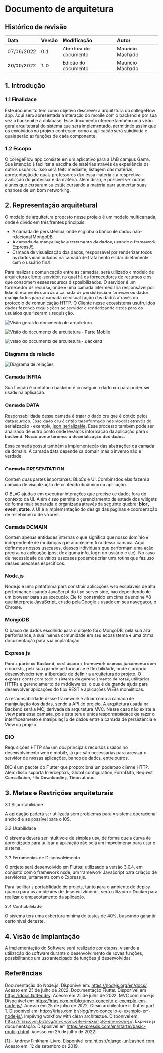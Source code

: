 # Documento de arquitetura

## Histórico de revisão

| Data       | Versão | Modificação           | Autor            |
| :--------- | :----- | :-------------------- | :--------------- |
| 07/06/2022 | 0.1    | Abertura do documento | Maurício Machado |
| 26/06/2022 | 1.0    | Edição do documento   | Maurício Machado |

## 1. Introdução

### 1.1 Finalidade

Este documento tem como objetivo descrever a arquitetura do collegeFlow app. Aqui será apresentada a interação do mobile com o backend e por sua vez o backend e a database. Esse documento oferece também uma visão geral arquitetural do
sistema que será implementado, permitindo assim que os
envolvidos no projeto conheçam como a aplicação será
subdivida e quais serão as funções de cada componente.

### 1.2 Escopo

O collegeFlow app consiste em um aplicativo para a UnB campus Gama. Sua intenção é facilitar a escolha de matérias através da experiência de outros usuários. Isso será feito mediante, listagem das matérias, apresentação de quais professores dão essa matéria e a respectiva avaliação do professor e da matéria. Além disso, é possível ver outros alunos que cursaram ou estão cursando a matéria para aumentar suas chances de um bom networking.

## 2. Representação arquitetural

O modelo de arquitetura proposto nesse projeto é um modelo multicamada, onde é divido em três frentes principais:

- A camada de persistência, onde engloba o banco de dados não-relacional MongoDB.
- A camada de manipulação e tratamento de dados, usando o framework ExpressJS.
- Camada de visualização dos dados, responsável por renderizar todos os dados manipulados na camada de tratamento e lidar diretamente com o usuário final.

Para realizar a comunicação entre as camadas, será utilizado o modelo de arquitetura cliente-servidor, no qual há os fornecedores de recursos e os que consomem esses recursos disponibilizados. O servidor é um fornecedor de recurso, onde é uma camada intermediária responsável por lidar diretamente com os a camada de persistência e fornecer os dados manipulados para a camada de visualização dos dados através do protocolo de comunicação HTTP. O Cliente nesse ecossistema usufrui dos dados fazendo requisições ao servidor e renderizando estes para os usuários que fizeram a requisição.

![Visão geral do documento de arquitetura](./img/architecture/visao-geral.png)

![Visão do documento de arquitetura - Parte Mobile](./img/architecture/visao-camada-apresentacao.png)

![Visão do documento de arquitetura - Backend](./img/architecture/visao-backend.png)

### Diagrama de relação

![Diagrama de relações ](./img/architecture/Diagrama-de-relacao.png)

### Camada **INFRA**

Sua função é contatar o backend e conseguir o dado cru para poder ser usado na aplicação.

### Camada **DATA**

Responsabilidade dessa camada é tratar o dado cru que é obtido pelos datasources. Esse dado cru é então trasnformado nas models através de serialização - exemplo, [json_serializable](https://fga-eps-mds.github.io/CollegeFlow/). Esse processo também pode ser analisado de outro ponto onde levamos informação da aplicação para o backend. Nesse ponto teremos a deserialização dos dados.

Essa camada possui também a implementação das abstrações da camada de domain. A camada data depende da domain mas o inverso não é verdade.

### Camada **PRESENTATION**

Contém duas partes importantes: BLoCs e UI. Combinados elas fazem a camada de visualização de conteúdo dinâmico na aplicação.

O BLoC ajuda o em executrar interações que precise de dados fora do contexto da UI. Além disso permite o gerenciamento de estado dos widgets de forma mais separada e organizada através da seguinte quebra: **bloc, event, state**.
A UI é a implementação do design das páginas e coordenação de recebimento de valores.

### Camada **DOMAIN**

Contém apenas entidades internas o que significa que nosso domínio é independente de mudanças que acontecem fora dessa camada.
Aqui definimos nossos usecases, classes individuais que performam uma ação precisa na aplicação (post de alguma info, login do usuário e etc). No caso de necessidade de vários usecases podemos criar uma rotina que faz uso desses usecases específicos.

### **Node.js**

Node.js é uma plataforma para construir aplicações web escaláveis de alta performance usando JavaScript do tipo server side, não dependendo de um browser para sua execução. Ele foi construído em cima da engine V8 que interpreta JavaScript, criado pela Google e usado em seu navegador, o Chrome.

### **MongoDB**

O banco de dados escolhido para o projeto foi o MongoDB, pela sua alta performance, a sua imensa comunidade em seu ecossistema e uma ótima documentação para sua implantação.

### **Express js**

Para a parte do Backend, será usado o framework express juntamente com o nodeJs, pela sua grande performance e flexibilidade, onde o próprio desenvolvedor tem a liberdade de definir a arquitetura do projeto. O express conta com todo o sistema de gerenciamento de rotas, utilitários HTTPs e gerenciamento de middlewares, o que é de grande ajuda para desenvolver aplicações do tipo REST e aplicações WEBs monolíticas.

A responsabilidade desse framework é atuar como a camada de manipulação dos dados, sendo a API do projeto. A arquitetura usada no Backend será a MC, derivada da arquitetura MVC. Nesse caso não existe a View para essa camada, pois esta tem a única responsabilidade de fazer o interfaceamento e manipulação de dados entre a camada de persistência e View da projeto.

### **DIO**

Requisições HTTP são um dos principais recursos usados no desenvolvimento web e mobile, já que são necessárias para acessar o servidor de nossas aplicações, banco de dados, entre outros.

DIO é um pacote do Flutter que proporciona um poderoso clietne HTTP. Além disso suporta Interceptors, Global configuration, FormData, Request Cancellation, File Downloading, Timeout etc.

## 3. Metas e Restrições arquiteturais

3.1 Suportabilidade

A aplicação poderá ser utilizada sem problemas para o sistema operacional android e se possível para o IOS.

3.2 Usabilidade

O sistema deverá ser intuitivo e de simples uso, de forma que a curva de aprendizado para utilizar a aplicação não seja um impedimento para usar o sistema.

3.3 Ferramentas de Desenvolvimento

O projeto será desenvolvido em Flutter, utilizando a versão 3.0.4, em conjunto com o framework node, um framework JavaScript para criação de servidores juntamente com o Express.js.

Para facilitar a portabilidade do projeto, tanto para o ambiente de deploy quanto para os ambientes de desenvolvimento, será utilizado o Docker para realizar o empacotamento da aplicação.

3.4 Confiabilidade

O sistema terá uma cobertura mínima de testes de 40%, buscando garantir certo nível de teste.

## 4. Visão de Implantação

A implementação do Software será realizado por etapas, visando a utilização do software durante o desenvolvimento de novas funções, possibilitando um uso antecipado de funções já desenvolvidas.

## Referências

Documentação do Node.js. Disponível em: <https://nodejs.org/en/docs/>. Acesso em 25 de julho de 2022.
Documentação Flutter. Disponível em <https://docs.flutter.dev>. Acesso em 25 de julho de 2022.
MVC com node.js. Disponível em: <https://irias.com.br/blog/mvc-conceito-e-exemplo-em-node-js/>. Acesso em 25 de julho de 2022.
Clean architecture in flutter part 1. Disponível em: <https://irias.com.br/blog/mvc-conceito-e-exemplo-em-node-js/>.
Imprivng workflow with clean architectue. Disponível em: <https://irias.com.br/blog/mvc-conceito-e-exemplo-em-node-js/>.
Express js documentação. Disponível em <https://expressjs.com/en/starter/basic-routing.html>. Acesso em 25 de julho de 2022.

[1] - Andrew Pinkham. Livro. Disponível em: <https://django-unleashed.com>. Acesso em: 12 de setembro de 2019.
